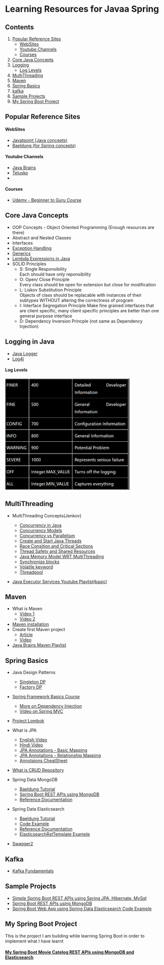 # Learning Resources for Javaa Spring

## Contents

1. [Popular Reference Sites](#popular-reference-sites)
   - [WebSites](#websites)
   - [Youtube Channels](#youtube-channels)
   - [Courses](#courses)
1. [Core Java Concepts](#core-java-concepts)
2. [Logging](#logging-in-java)
   - [Log Levels](#log-levels)
3. [MultiThreading](#multithreading)
4. [Maven](#maven)
6. [Spring Basics](#spring-basics)
6. [kafka](#kafka)
7. [Sample Projects](#sample-projects)
8. [My Spring Boot Project](#my-spring-boot-project)

## Popular Reference Sites

#### WebSites
   - [Javatpoint (Java concepts)](https://www.javatpoint.com/)
   - [Baeldung (for Spring concepts)](https://www.baeldung.com/)

#### Youtube Channels
   - [Java Brains](https://www.youtube.com/user/koushks)
   - [Telusko](https://www.youtube.com/user/javaboynavin)
   - []()

#### Courses
   - [Udemy - Beginner to Guru Course](https://www.udemy.com/course/spring-framework-5-beginner-to-guru/ )

## Core Java Concepts

- OOP Concepts - Object Oriented Programming (Enough resources are there)
- Abstract and Nested Classes
- Interfaces
- [Exception Handling]()
- [Generics]()
- [Lembda Expressions in Java]()
- SOLID Principles
   - S: Single Responsibility   
   Each should have only reponsibility
   - O: Open/ Close Principle  
   Every class should be open for extension but close for modification
   - L: Liskov Substitution Principle  
   Objects of class should be replacable with instances of their subtypes WITHOUT altering the correctness of program
   - I: Interface Segregation Principle
   Make fine grained interfaces that are client specific, many client specific principles are better than one general purpose interface
   - D: Dependency Inversion Princple (not same as Dependency Injection)

## Logging in Java

- [Java Logger](https://www.javatpoint.com/java-logger)
- [Log4j](https://www.javatpoint.com/introduction-to-log4j)

#### Log Levels  
![Log Levels](pictures/log-levels.png)

## MultiThreading

- MultiThreading Concepts(Jenkov)
   - [Concurrency in Java]( http://tutorials.jenkov.com/java-concurrency/index.html)
   - [Concurrency Models](http://tutorials.jenkov.com/java-concurrency/concurrency-models.html)
   - [Concurrency vs Parallelism](http://tutorials.jenkov.com/java-concurrency/concurrency-vs-parallelism.html)
   - [Create and Start Java Threads](https://www.youtube.com/watch?v=eQk5AWcTS8w)
   - [Race Consition and Critical Sections](https://www.youtube.com/watch?v=RMR75VzYoos&list=PLL8woMHwr36EDxjUoCzboZjedsnhLP1j4&index=9)
   - [Thread Safety and Shared Resources](http://tutorials.jenkov.com/java-concurrency/thread-safety.html)
   - [Java Memory Model WRT MultiThreading](https://www.youtube.com/watch?v=LCSqZyjBwWA&list=PLL8woMHwr36EDxjUoCzboZjedsnhLP1j4&index=6)
   - [Synchronize blocks](https://www.youtube.com/watch?v=eKWjfZ-TUdo&list=PLL8woMHwr36EDxjUoCzboZjedsnhLP1j4&index=7)
   - [Volatile keyword](https://www.youtube.com/watch?v=nhYIEqt-jvY&list=PLL8woMHwr36EDxjUoCzboZjedsnhLP1j4&index=6)
   - [Threadpool](https://www.youtube.com/watch?v=ZcKt5FYd3bU&list=PLL8woMHwr36EDxjUoCzboZjedsnhLP1j4&index=12)

- [Java Executor Services Youtube Playlist(basic)](https://www.youtube.com/playlist?list=PLPn4T86dJstfydxMrepAcakR3MSZEHaa5)

## Maven

- What is Maven
   - [Video 1](https://www.youtube.com/watch?v=dqJanLvjDqc)
   - [Video 2](https://www.youtube.com/watch?v=bSaBmXFym30)
- [Maven installation](https://mkyong.com/maven/how-to-install-maven-in-windows/)
- Create first Maven project
   - [Article](https://www.baeldung.com/maven)
   - [Video](https://www.youtube.com/watch?v=uEYjXpMDJiU )
- [Java Brains Maven Playlist](https://www.youtube.com/playlist?list=PL92E89440B7BFD0F6)

## Spring Basics

- Java Design Patterns
   - [Singleton DP](https://www.javatpoint.com/singleton-design-pattern-in-java)
   - [Factory DP](https://www.tutorialspoint.com/design_pattern/factory_pattern.htm)

- [Spring Framework Basics Course](https://www.tutorialspoint.com/spring/index.htm)
   - [More on Dependency Injection](https://www.baeldung.com/spring-dependency-injection)
   - [Video on Spring MVC](https://www.youtube.com/watch?v=y8zyPlIdTyE)

- [Project Lombok](https://projectlombok.org/features/all)
- What is JPA
   - [English Video](https://www.youtube.com/c/JavaBrainsChannel/playlists?view=50&sort=dd&shelf_id=3)
   - [Hindi Video](https://www.youtube.com/watch?v=agTUJ4aVJSQ)
   - [JPA Annotations - Basic Mapping](https://stackabuse.com/guide-to-jpa-with-hibernate-basic-mapping)
   - [JPA Annotations - Relationship Mapping](https://stackabuse.com/a-guide-to-jpa-with-hibernate-relationship-mapping)
   - [Annotaions CheatSheet](pictures/AssociationMappingsWithJPAandHibernate.pdf)
- [What is CRUD Repository](https://www.youtube.com/c/JavaBrainsChannel/playlists?view=50&sort=dd&shelf_id=3)
- Spring Data MongoDB
   - [Baeldung Tutorial](https://www.baeldung.com/spring-data-mongodb-guide)
   - [Spring Boot REST APIs using MongoDB](https://www.bezkoder.com/spring-boot-mongodb-crud/)
   - [Reference Documentation](https://docs.spring.io/spring-data/mongodb/docs/current/reference/html/#preface)

- Spring Data Elasticsearch
   - [Baeldung Tutorial](https://www.baeldung.com/spring-data-elasticsearch-tutorial)
   - [Code Example](https://reflectoring.io/spring-boot-elasticsearch/)
   - [Reference Documentation](https://docs.spring.io/spring-data/elasticsearch/docs/current/reference/html/#reference)
   - [ElasticsearchRstTemplate Example](https://reflectoring.io/spring-boot-elasticsearch/)
- [Swagger2](https://dzone.com/articles/spring-boot-restful-api-documentation-with-swagger)

## Kafka

- [Kafka Fundamentals](https://www.youtube.com/watch?v=B5j3uNBH8X4&list=PLa7VYi0yPIH2PelhRHoFR5iQgflg-y6JA&index=3) 

## Sample Projects

- [Simple Spring Boot REST APIs using Spring JPA, Hibernate, MySql](https://dzone.com/articles/how-to-create-rest-api-with-spring-boot)   
- [Spring Boot REST APIs using MongoDB](https://www.bezkoder.com/spring-boot-mongodb-crud/)
- [Spring Boot Web App using Spring Data Elasticsearch Code Example](https://reflectoring.io/spring-boot-elasticsearch/)

## My Spring Boot Project

This is the project I am building while learning Spring Boot in order to implement what I have learnt
<!-- #### [My Spring Boot Movie Catelog REST APIs using H2 Database and MySQL](https://github.com/AVNV2201/spring-boot-movie-catelog.git) -->
#### [My Spring Boot Movie Catelog REST APIs using MongoDB and Elasticsearch](https://github.com/AVNV2201/movie-catelog-spring-boot-mongodb-elasticsearch)
